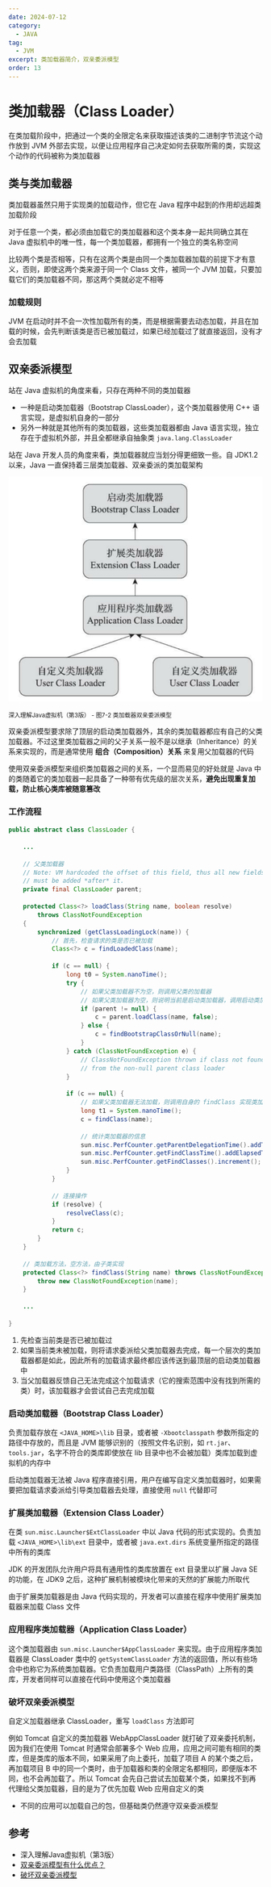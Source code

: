 ```yaml
---
date: 2024-07-12
category:
  - JAVA
tag:
  - JVM
excerpt: 类加载器简介，双亲委派模型
order: 13
---
```


# 类加载器（Class Loader）

在类加载阶段中，把通过一个类的全限定名来获取描述该类的二进制字节流这个动作放到 JVM 外部去实现，以便让应用程序自己决定如何去获取所需的类，实现这个动作的代码被称为类加载器

## 类与类加载器

类加载器虽然只用于实现类的加载动作，但它在 Java 程序中起到的作用却远超类加载阶段

对于任意一个类，都必须由加载它的类加载器和这个类本身一起共同确立其在 Java 虚拟机中的唯一性，每一个类加载器，都拥有一个独立的类名称空间

比较两个类是否相等，只有在这两个类是由同一个类加载器加载的前提下才有意义，否则，即使这两个类来源于同一个 Class 文件，被同一个 JVM 加载，只要加载它们的类加载器不同，那这两个类就必定不相等

### 加载规则

JVM 在启动时并不会一次性加载所有的类，而是根据需要去动态加载，并且在加载的时候，会先判断该类是否已被加载过，如果已经加载过了就直接返回，没有才会去加载

## 双亲委派模型

站在 Java 虚拟机的角度来看，只存在两种不同的类加载器

- 一种是启动类加载器（Bootstrap ClassLoader），这个类加载器使用 C++ 语言实现，是虚拟机自身的一部分
- 另外一种就是其他所有的类加载器，这些类加载器都由 Java 语言实现，独立存在于虚拟机外部，并且全都继承自抽象类 `java.lang.ClassLoader`

站在 Java 开发人员的角度来看，类加载器就应当划分得更细致一些。自 JDK1.2 以来，Java 一直保持着三层类加载器、双亲委派的类加载架构

![](./md.assets/class_loader.png)

<small>深入理解Java虚拟机（第3版） - 图7-2 类加载器双亲委派模型</small>

双亲委派模型要求除了顶层的启动类加载器外，其余的类加载器都应有自己的父类加载器。不过这里类加载器之间的父子关系一般不是以继承（Inheritance）的关系来实现的，而是通常使用 **组合（Composition）关系** 来复用父加载器的代码

使用双亲委派模型来组织类加载器之间的关系，一个显而易见的好处就是 Java 中的类随着它的类加载器一起具备了一种带有优先级的层次关系，**避免出现重复加载，防止核心类库被随意篡改**

### 工作流程

```java
public abstract class ClassLoader {

    ...

    // 父类加载器
    // Note: VM hardcoded the offset of this field, thus all new fields
    // must be added *after* it.
    private final ClassLoader parent;

    protected Class<?> loadClass(String name, boolean resolve)
        throws ClassNotFoundException
    {
        synchronized (getClassLoadingLock(name)) {
            // 首先，检查请求的类是否已被加载
            Class<?> c = findLoadedClass(name);
            
            if (c == null) {
                long t0 = System.nanoTime();
                try {
                    // 如果父类加载器不为空，则调用父类的加载器
                    // 如果父类加载器为空，则说明当前是启动类加载器，调用启动类加载器
                    if (parent != null) {
                        c = parent.loadClass(name, false);
                    } else {
                        c = findBootstrapClassOrNull(name);
                    }
                } catch (ClassNotFoundException e) {
                    // ClassNotFoundException thrown if class not found
                    // from the non-null parent class loader
                }

                if (c == null) {
                    // 如果父类加载器无法加载，则调用自身的 findClass 实现类加载
                    long t1 = System.nanoTime();
                    c = findClass(name);

                    // 统计类加载器的信息
                    sun.misc.PerfCounter.getParentDelegationTime().addTime(t1 - t0);
                    sun.misc.PerfCounter.getFindClassTime().addElapsedTimeFrom(t1);
                    sun.misc.PerfCounter.getFindClasses().increment();
                }
            }

            // 连接操作
            if (resolve) {
                resolveClass(c);
            }
            return c;
        }
    }

    // 类加载方法，空方法，由子类实现
    protected Class<?> findClass(String name) throws ClassNotFoundException {
        throw new ClassNotFoundException(name);
    }

    ...

}
```

1. 先检查当前类是否已被加载过
2. 如果当前类未被加载，则将请求委派给父类加载器去完成，每一个层次的类加载器都是如此，因此所有的加载请求最终都应该传送到最顶层的启动类加载器中
3. 当父加载器反馈自己无法完成这个加载请求（它的搜索范围中没有找到所需的类）时，该加载器才会尝试自己去完成加载

### 启动类加载器（Bootstrap Class Loader）

负责加载存放在 `<JAVA_HOME>\lib` 目录，或者被 `-Xbootclasspath` 参数所指定的路径中存放的，而且是 JVM 能够识别的（按照文件名识别，如 `rt.jar`、`tools.jar`，名字不符合的类库即使放在 lib 目录中也不会被加载）类库加载到虚拟机的内存中

启动类加载器无法被 Java 程序直接引用，用户在编写自定义类加载器时，如果需要把加载请求委派给引导类加载器去处理，直接使用 `null` 代替即可

### 扩展类加载器（Extension Class Loader）

在类 `sun.misc.Launcher$ExtClassLoader` 中以 Java 代码的形式实现的。负责加载 `<JAVA_HOME>\lib\ext` 目录中，或者被 `java.ext.dirs` 系统变量所指定的路径中所有的类库

JDK 的开发团队允许用户将具有通用性的类库放置在 ext 目录里以扩展 Java SE 的功能，在 JDK9 之后，这种扩展机制被模块化带来的天然的扩展能力所取代

由于扩展类加载器是由 Java 代码实现的，开发者可以直接在程序中使用扩展类加载器来加载 Class 文件

### 应用程序类加载器（Application Class Loader）

这个类加载器由 `sun.misc.Launcher$AppClassLoader` 来实现。由于应用程序类加载器是 ClassLoader 类中的 `getSystemClassLoader` 方法的返回值，所以有些场合中也称它为系统类加载器。它负责加载用户类路径（ClassPath）上所有的类库，开发者同样可以直接在代码中使用这个类加载器

### 破坏双亲委派模型

自定义加载器继承 ClassLoader，重写 `loadClass` 方法即可

例如 Tomcat 自定义的类加载器 WebAppClassLoader 就打破了双亲委托机制，因为我们在使用 Tomcat 时通常会部署多个 Web 应用，应用之间可能有相同的类库，但是类库的版本不同，如果采用了向上委托，加载了项目 A 的某个类之后，再加载项目 B 中的同一个类时，由于加载器和类的全限定名都相同，即便版本不同，也不会再加载了。所以 Tomcat 会先自己尝试去加载某个类，如果找不到再代理给父类加载器，目的是为了优先加载 Web 应用自定义的类

- 不同的应用可以加载自己的包，但基础类仍然遵守双亲委派模型

## 参考

- 深入理解Java虚拟机（第3版）
- [双亲委派模型有什么优点？](https://www.zhihu.com/question/315563427/answer/3221815890)
- [破坏双亲委派模型](https://lfool.github.io/LFool-Notes/java/%E7%A0%B4%E5%9D%8F%E5%8F%8C%E4%BA%B2%E5%A7%94%E6%B4%BE%E6%A8%A1%E5%9E%8B.html)
